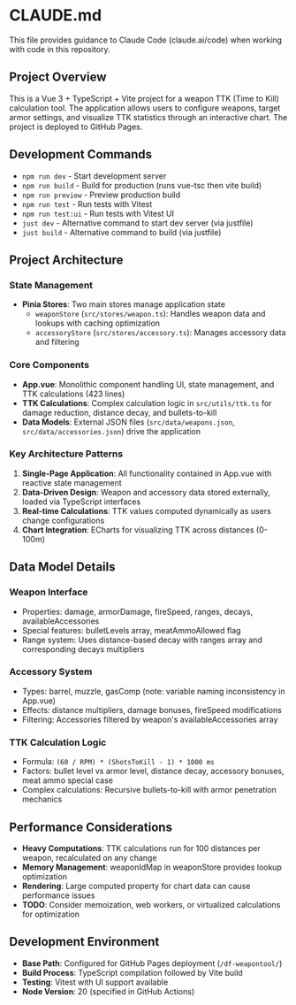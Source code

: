 # CLAUDE.md

This file provides guidance to Claude Code (claude.ai/code) when working with code in this repository.

## Project Overview
This is a Vue 3 + TypeScript + Vite project for a weapon TTK (Time to Kill) calculation tool. The application allows users to configure weapons, target armor settings, and visualize TTK statistics through an interactive chart. The project is deployed to GitHub Pages.

## Development Commands
- `npm run dev` - Start development server
- `npm run build` - Build for production (runs vue-tsc then vite build)
- `npm run preview` - Preview production build
- `npm run test` - Run tests with Vitest
- `npm run test:ui` - Run tests with Vitest UI
- `just dev` - Alternative command to start dev server (via justfile)
- `just build` - Alternative command to build (via justfile)

## Project Architecture

### State Management
- **Pinia Stores**: Two main stores manage application state
  - `weaponStore` (`src/stores/weapon.ts`): Handles weapon data and lookups with caching optimization
  - `accessoryStore` (`src/stores/accessory.ts`): Manages accessory data and filtering

### Core Components
- **App.vue**: Monolithic component handling UI, state management, and TTK calculations (423 lines)
- **TTK Calculations**: Complex calculation logic in `src/utils/ttk.ts` for damage reduction, distance decay, and bullets-to-kill
- **Data Models**: External JSON files (`src/data/weapons.json`, `src/data/accessories.json`) drive the application

### Key Architecture Patterns
1. **Single-Page Application**: All functionality contained in App.vue with reactive state management
2. **Data-Driven Design**: Weapon and accessory data stored externally, loaded via TypeScript interfaces
3. **Real-time Calculations**: TTK values computed dynamically as users change configurations
4. **Chart Integration**: ECharts for visualizing TTK across distances (0-100m)

## Data Model Details

### Weapon Interface
- Properties: damage, armorDamage, fireSpeed, ranges, decays, availableAccessories
- Special features: bulletLevels array, meatAmmoAllowed flag
- Range system: Uses distance-based decay with ranges array and corresponding decays multipliers

### Accessory System
- Types: barrel, muzzle, gasComp (note: variable naming inconsistency in App.vue)
- Effects: distance multipliers, damage bonuses, fireSpeed modifications
- Filtering: Accessories filtered by weapon's availableAccessories array

### TTK Calculation Logic
- Formula: `(60 / RPM) * (ShotsToKill - 1) * 1000 ms`
- Factors: bullet level vs armor level, distance decay, accessory bonuses, meat ammo special case
- Complex calculations: Recursive bullets-to-kill with armor penetration mechanics

## Performance Considerations
- **Heavy Computations**: TTK calculations run for 100 distances per weapon, recalculated on any change
- **Memory Management**: weaponIdMap in weaponStore provides lookup optimization
- **Rendering**: Large computed property for chart data can cause performance issues
- **TODO**: Consider memoization, web workers, or virtualized calculations for optimization

## Development Environment
- **Base Path**: Configured for GitHub Pages deployment (`/df-weapontool/`)
- **Build Process**: TypeScript compilation followed by Vite build
- **Testing**: Vitest with UI support available
- **Node Version**: 20 (specified in GitHub Actions)